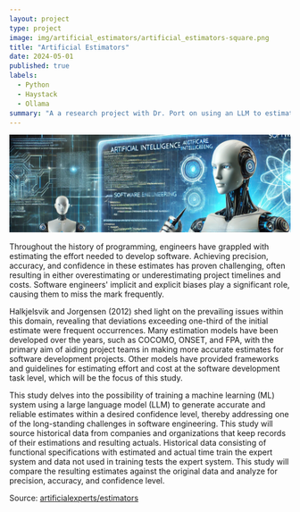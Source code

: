 ```yaml
---
layout: project
type: project
image: img/artificial_estimators/artificial_estimators-square.png
title: "Artificial Estimators"
date: 2024-05-01
published: true
labels:
  - Python
  - Haystack
  - Ollama
summary: "A a research project with Dr. Port on using an LLM to estimate software engineering task efforts within a given confidence level."
---
```


![Code](../img/artificial_estimators/artificial_estimators-banner.png "Artificial Estimators")

Throughout the history of programming, engineers have grappled with estimating the effort needed to develop software. Achieving precision, accuracy, and confidence in these estimates has proven challenging, often resulting in either overestimating or underestimating project timelines and costs. Software engineers' implicit and explicit biases play a significant role, causing them to miss the mark frequently.

Halkjelsvik and Jorgensen (2012) shed light on the prevailing issues within this domain, revealing that deviations exceeding one-third of the initial estimate were frequent occurrences. Many estimation models have been developed over the years, such as COCOMO, ONSET, and FPA, with the primary aim of aiding project teams in making more accurate estimates for software development projects. Other models have provided frameworks and guidelines for estimating effort and cost at the software development task level, which will be the focus of this study. 

This study delves into the possibility of training a machine learning (ML) system using a large language model (LLM) to generate accurate and reliable estimates within a desired confidence level, thereby addressing one of the long-standing challenges in software engineering. This study will source historical data from companies and organizations that keep records of their estimations and resulting actuals. Historical data consisting of functional specifications with estimated and actual time train the expert system and data not used in training tests the expert system. This study will compare the resulting estimates against the original data and analyze for precision, accuracy, and confidence level.

Source: [artificialexperts/estimators](https://github.com/artificialexperts/estimators)
